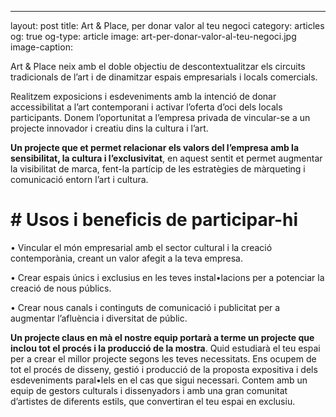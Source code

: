 ---
layout: post
title: Art & Place, per donar valor al teu negoci 
category: articles 
og: true
og-type: article
image: art-per-donar-valor-al-teu-negoci.jpg
image-caption: 

Art & Place neix amb el doble objectiu de descontextualitzar els circuits tradicionals de l’art i de dinamitzar espais empresarials i locals comercials. 

Realitzem exposicions i esdeveniments amb la intenció de donar accessibilitat a l’art contemporani i activar l’oferta d’oci dels locals participants. Donem l’oportunitat a l’empresa privada de vincular-se a un projecte innovador i creatiu dins la cultura i  l’art. 

**Un projecte que et permet relacionar els valors del l’empresa amb la sensibilitat, la cultura i l’exclusivitat**, en aquest sentit et permet augmentar  la visibilitat de marca, fent-la partícip de les estratègies de màrqueting i comunicació entorn l’art i cultura. 

# # Usos i beneficis de participar-hi 

•	Vincular el món empresarial amb el sector cultural i la creació contemporània, creant un valor afegit a la teva empresa.  

•	Crear espais únics i exclusius en les teves instal•lacions per a potenciar la creació de nous públics.  

•	Crear nous canals i continguts de comunicació i publicitat per a augmentar l’afluència i diversitat de públic. 


**Un projecte claus en mà el nostre equip portarà a terme un projecte que inclou tot el procés i la producció de la mostra**. Quid estudiarà el teu espai per a crear el millor projecte segons les teves necessitats. Ens ocupem de tot el procés de disseny, gestió i producció de la proposta expositiva i dels esdeveniments paral•lels en el cas que sigui necessari. Contem amb un equip de gestors culturals i dissenyadors i amb una gran comunitat d’artistes de diferents estils, que convertiran el teu espai en exclusiu. 


